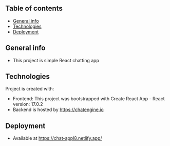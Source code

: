 ## Table of contents
* [General info](#general-info)
* [Technologies](#technologies)
* [Deployment](#deployment)

## General info
* This project is simple React chatting app
	
## Technologies
Project is created with:
* Frontend: This project was bootstrapped with Create React App - React version: 17.0.2
* Backend is hosted by https://chatengine.io​
	
## Deployment

* Available at https://chat-appl8.netlify.app/

